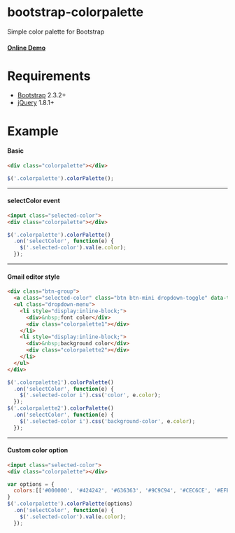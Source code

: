 # bootstrap-colorpalette
Simple color palette for Bootstrap

#### [Online Demo](http://extremefe.github.io/bootstrap-colorpalette/)
# Requirements

* [Bootstrap](http://twitter.github.com/bootstrap/) 2.3.2+
* [jQuery](http://jquery.com/) 1.8.1+

# Example

#### Basic
```html
<div class="colorpalette"></div>
```
```javascript
$('.colorpalette').colorPalette();
```
***

#### selectColor event
```html
<input class="selected-color">
<div class="colorpalette"></div>
```
```javascript
$('.colorpalette').colorPalette()
  .on('selectColor', function(e) {
    $('.selected-color').val(e.color);
  });
```
***

#### Gmail editor style
```html
<div class="btn-group">
  <a class="selected-color" class="btn btn-mini dropdown-toggle" data-toggle="dropdown"><i>A</i></a>
  <ul class="dropdown-menu">
    <li style="display:inline-block;">
      <div>&nbsp;font color</div>
      <div class="colorpalette1"></div>
    </li>
    <li style="display:inline-block;">
      <div>&nbsp;background color</div>
      <div class="colorpalette2"></div>
    </li>
  </ul>
</div>
```
```javascript
$('.colorpalette1').colorPalette()
  .on('selectColor', function(e) {
    $('.selected-color i').css('color', e.color);
  });
$('.colorpalette2').colorPalette()
  .on('selectColor', function(e) {
    $('.selected-color i').css('background-color', e.color);
  });
```
***

#### Custom color option
```html
<input class="selected-color">
<div class="colorpalette"></div>
```
```javascript
var options = {
  colors:[['#000000', '#424242', '#636363', '#9C9C94', '#CEC6CE', '#EFEFEF', '#EFF7F7', '#FFFFFF']]
}
$('.colorpalette').colorPalette(options)
  .on('selectColor', function(e) {
    $('.selected-color').val(e.color);
  });
```
